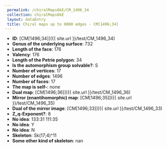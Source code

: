 ```yaml
--- 
 permalink: /chiralMaps6kE/CM_1496_34 
 collection: chiralMaps6kE
 layout: dataEntry
 title: Chiral maps up to 6000 edges - CM[1496;34]
---
```


- **ID**: [CM[1496;34]]({{ site.url }}/test/CM_1496_34)
- **Genus of the underlying surface**: 732
- **Length of the face**: 176
- **Valency**: 176
- **Length of the Petrie polygon**: 34
- **Is the automorphism group solvable?**: S
- **Number of vertices**: 17
- **Number of edges**: 1496
- **Number of faces**: 17
- **The map is self-**: none
- **Dual map**: [CM[1496;36]]({{ site.url }}/test/CM_1496_36)
- **Mirror (enantihomorphic) map**: [CM[1496;35]]({{ site.url }}/test/CM_1496_35)
- **Dual of the mirror image**: [CM[1496;33]]({{ site.url }}/test/CM_1496_33)
- **Z_q-Exponent?**: 8
- **No idea**:  133:31 111:35
- **No idea**: Y
- **No idea**: N
- **Skeleton**: Sk(17;4)^11
- **Some other kind of skeleton**: nan
